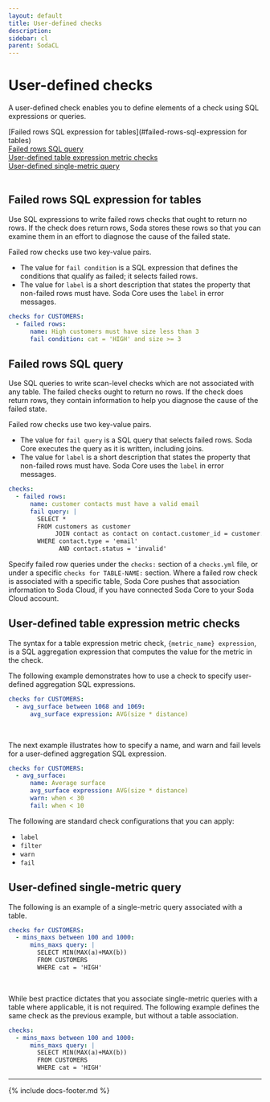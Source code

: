 ```yaml
---
layout: default
title: User-defined checks
description: 
sidebar: cl
parent: SodaCL
---
```


# User-defined checks

A user-defined check enables you to define elements of a check using SQL expressions or queries.

[Failed rows SQL expression for tables](#failed-rows-sql-expression for tables)<br />
[Failed rows SQL query](#failed-rows-swl-query)<br />
[User-defined table expression metric checks](#user-defined-table-expression-metric-checks)<br />
[User-defined single-metric query](#user-defined-single-metric-query)<br />
<br />


## Failed rows SQL expression for tables

Use SQL expressions to write failed rows checks that ought to return no rows. If the check does return rows, Soda stores these rows so that you can examine them in an effort to diagnose the cause of the failed state. 

Failed row checks use two key-value pairs.
* The value for `fail condition` is a SQL expression that defines the conditions that qualify as failed; it selects failed rows. 
* The value for `label` is a short description that states the property that non-failed rows must have. Soda Core uses the `label` in error messages.

```yaml
checks for CUSTOMERS:
  - failed rows:
      name: High customers must have size less than 3
      fail condition: cat = 'HIGH' and size >= 3
```

<!--
(Coming soon) add example that shows how variables are used in the rows fail when expression

(Coming soon) doc when/how Soda Cloud sync identity gets updated, how to prevent it.
-->

## Failed rows SQL query

Use SQL queries to write scan-level checks which are not associated with any table. The failed checks ought to return no rows. If the check does return rows, they contain information to help you diagnose the cause of the failed state.

Failed row checks use two key-value pairs.
* The value for `fail query` is a SQL query that selects failed rows. Soda Core executes the query as it is written, including joins.
* The value for `label` is a short description that states the property that non-failed rows must have. Soda Core uses the `label` in error messages.

```yaml
checks:
  - failed rows:
      name: customer contacts must have a valid email
      fail query: |
        SELECT *
        FROM customers as customer
             JOIN contact as contact on contact.customer_id = customer.id
        WHERE contact.type = 'email'
              AND contact.status = 'invalid'
```

Specify failed row queries  under the `checks:` section of a `checks.yml` file, or under a specific `checks for TABLE-NAME:` section. Where a failed row check is associated with a specific table, Soda Core pushes that association information to Soda Cloud, if you have connected Soda Core to your Soda Cloud account.


## User-defined table expression metric checks

The syntax for a table expression metric check, `{metric_name} expression`, is a SQL aggregation expression that computes the value for the metric in the check.

The following example demonstrates how to use a check to specify user-defined aggregation SQL expressions.
```yaml
checks for CUSTOMERS:
  - avg_surface between 1068 and 1069:
      avg_surface expression: AVG(size * distance)
```

<br />

The next example illustrates how to specify a name, and warn and fail levels for a user-defined aggregation SQL expression.
```yaml
checks for CUSTOMERS:
  - avg_surface:
      name: Average surface
      avg_surface expression: AVG(size * distance)
      warn: when < 30
      fail: when < 10
```

The following are standard check configurations that you can apply: 
* `label` 
* `filter`
* `warn`
* `fail`

## User-defined single-metric query

The following is an example of a single-metric query associated with a table.
```yaml
checks for CUSTOMERS:
  - mins_maxs between 100 and 1000:
      mins_maxs query: |
        SELECT MIN(MAX(a)+MAX(b))
        FROM CUSTOMERS
        WHERE cat = 'HIGH'
```

<br />

While best practice dictates that you associate single-metric queries with a table where applicable, it is not required. The following example defines the same check as the previous example, but without a table association.
```yaml
checks:
  - mins_maxs between 100 and 1000:
      mins_maxs query: |
        SELECT MIN(MAX(a)+MAX(b))
        FROM CUSTOMERS
        WHERE cat = 'HIGH'
```
<!--
## User-defined multi numeric metrics query

(Coming soon)
```yaml
checks:
  - min_maxs between 100 and 1000:
  - max_mins between 10 and 500:

queries:
   mins and maxs: |
       SELECT MIN(MAX(a)+MAX(b)) as min_maxs,
       MAX(MIN(a)+MIN(b)) as max_mins
       FROM CUSTOMERS
       WHERE cat = 'HIGH'
```

Aliases in the select statement will be used to map the query results to metrics in the checks and then checks are executed with the query results.
-->
---
{% include docs-footer.md %}
